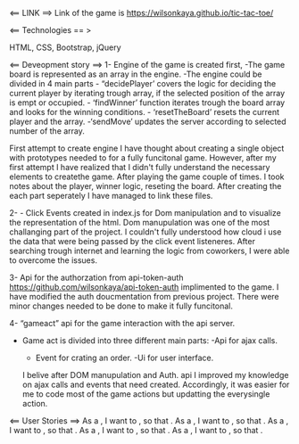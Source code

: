<== LINK ==>
Link of the game is https://wilsonkaya.github.io/tic-tac-toe/

<== Technologies == >

HTML, CSS, Bootstrap, jQuery

<== Deveopment story ==>
1- Engine of the game is created first,
  -The game board is represented as an array in the engine.
  -The engine could be divided in 4 main parts
	- “decidePlayer’ covers the logic for deciding the current player by iterating trough array, if the selected position of the array is empt or occupied.
	- ‘findWinner’ function iterates trough the board array and looks for the winning conditions.
	- ‘resetTheBoard’ resets the current player and the array.
	-‘sendMove’ updates the server according to selected number of the array.

  First attempt to create engine I have thought about creating a single object with prototypes needed to for a fully funcitonal game. However, after my first attempt I have realized that I didn't fully understand the necessary elements to createthe game. After playing the game couple of times. I took notes about the player, winner logic, reseting the board.  After creating the each part seperately I have managed to link these files.

2- - Click Events created in index.js for Dom manipulation and  to visualize the representation of the html.
  Dom manupulation was one of the most challanging part of the project. I couldn't fully understood how cloud i use the data that were being passed by the click event listeneres. After searching trough internet and learning the logic from coworkers, I were able to overcome the issues.

3- Api for the authorzation from api-token-auth https://github.com/wilsonkaya/api-token-auth implimented to the game.
  I have modified the auth doucmentation from previous project. There were minor changes needed to be done to make it fully funcitonal.

4- “gameact” api for the game interaction with the api server.
  - Game act is divided into three different main parts:
    -Api for ajax calls.
  	- Event for crating an order.
	  -Ui for user interface.

    I belive after DOM manupulation and Auth. api I improved my knowledge on ajax calls and events that need created. Accordingly, it was easier for me to code most of the game actions but updatting the everysingle action.

<== User Stories ==>
 As a <user>, I want to <Sign Up>, so that <Sign In >.
 As a <user>, I want to <Sign In>, so that <creat a new Games >.
 As a <user>, I want to <create a new game>, so that <play>.
 As a <user>, I want to <click show game>, so that <see a single played game>.
 As a <user>, I want to <show palyers game>, so that <see the number of the previous games>.
